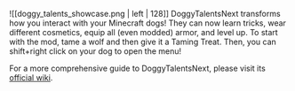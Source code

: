 ![[doggy_talents_showcase.png | left | 128]] DoggyTalentsNext transforms how you interact with your Minecraft dogs! They can now learn tricks, wear different cosmetics, equip all (even modded) armor, and level up. To start with the mod, tame a wolf and then give it a Taming Treat. Then, you can shift+right click on your dog to open the menu!

For a more comprehensive guide to DoggyTalentsNext, please visit its [official wiki](https://doggytalentsnext.wiki.gg/wiki/Doggy_Talents_Next_Wiki).